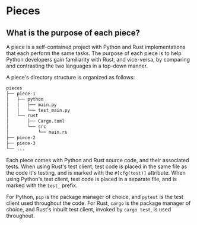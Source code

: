 # Pieces

## What is the purpose of each piece?

A piece is a self-contained project with Python and Rust implementations that each perform the same tasks. The purpose of each piece is to help Python developers gain familiarity with Rust, and vice-versa, by comparing and contrasting the two languages in a top-down manner.

A piece's directory structure is organized as follows:

```bash
pieces
├── piece-1
│   ├── python
│   │   ├── main.py
│   │   └── test_main.py
│   └── rust
│       ├── Cargo.toml
│       └── src
│           └── main.rs
├── piece-2
├── piece-3
└── ...
```

Each piece comes with Python and Rust source code, and their associated tests. When using Rust's test client, test code is placed in the same file as the code it's testing, and is marked with the `#[cfg(test)]` attribute. When using Python's test client, test code is placed in a separate file, and is marked with the `test_` prefix.

For Python, `pip` is the package manager of choice, and `pytest` is the test client used throughout the code. For Rust, `cargo` is the package manager of choice, and Rust's inbuilt test client, invoked by `cargo test`, is used throughout.
